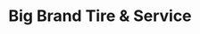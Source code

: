 ---
title: "Big Brand Tire & Service"
url: /peoria/big-brand-tire-and-service-north-91st-avenue/
shop: tyres
---